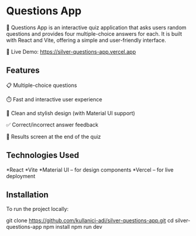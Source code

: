 # Questions App

🎯 Questions App is an interactive quiz application that asks users random questions and provides four multiple-choice answers for each. It is built with React and Vite, offering a simple and user-friendly interface.

🔗 Live Demo: https://silver-questions-app.vercel.app

## Features

📋 Multiple-choice questions

⏱️ Fast and interactive user experience

🎨 Clean and stylish design (with Material UI support)

✅ Correct/incorrect answer feedback

🏁 Results screen at the end of the quiz

## Technologies Used

*React
*Vite
*Material UI – for design components
*Vercel – for live deployment

## Installation

To run the project locally:

git clone https://github.com/kullanici-adi/silver-questions-app.git
cd silver-questions-app
npm install
npm run dev
